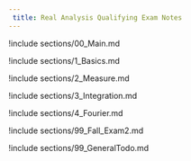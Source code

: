 ```yaml
---
 title: Real Analysis Qualifying Exam Notes
---
```



!include sections/00_Main.md

!include sections/1_Basics.md

!include sections/2_Measure.md

!include sections/3_Integration.md

!include sections/4_Fourier.md

!include sections/99_Fall_Exam2.md

!include sections/99_GeneralTodo.md

